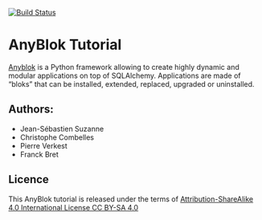 [![Build Status](https://travis-ci.org/AnyBlok/anyblok-book.svg?branch=master)](https://travis-ci.org/AnyBlok/anyblok-book)

# AnyBlok Tutorial

[Anyblok](https://github.com/AnyBlok "Anyblok") is a Python framework allowing
to create highly dynamic and modular applications on top of SQLAlchemy.
Applications are made of “bloks” that can be installed, extended, replaced,
upgraded or uninstalled. 

## Authors:

* Jean-Sébastien Suzanne
* Christophe Combelles
* Pierre Verkest
* Franck Bret

## Licence

This AnyBlok tutorial is released under the terms of
[Attribution-ShareAlike 4.0 International License CC BY-SA 4.0](
https://creativecommons.org/licenses/by-sa/4.0/)
